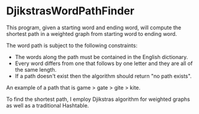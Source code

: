 # DjikstrasWordPathFinder
This program, given a starting word and ending word, will compute the shortest path in a weighted graph from starting word to ending word.

The word path is subject to the following constraints: 
- The words along the path must be contained in the English dictionary.
- Every word differs from one that follows by one letter and they are all of the same length. 
- If a path doesn't exist then the algorithm should return "no path exists".

An example of a path that is game > gate > gite > kite.

To find the shortest path, I employ Djikstras algorithm for weighted graphs as well as a traditional Hashtable.
